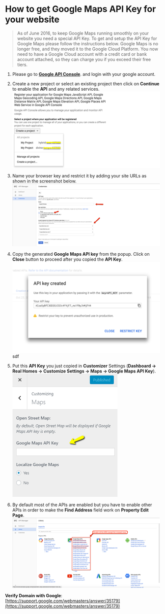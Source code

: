 # How to get Google Maps API Key for your website

> As of June 2016, to keep Google Maps running smoothly on your website you need a special API Key. To get and setup the API Key for Google Maps please follow the instructions below. Google Maps is no longer free, and they moved it to the Google Cloud Platform. You now need to have a Google Cloud account with a credit card or bank account attached, so they can charge you if you exceed their free tiers.

1. Please go to [**Google API Console**](https://cloud.google.com/maps-platform/#get-started). and login with your google account.

2. Create a new project or select an existing project then click on **Continue** to enable the **API** and any related services.
![Real Homes Documentation](images/google-maps/create-or-existing.png)

3. Name your browser key and restrict it by adding your site URLs as shown in the screenshot below. 
![Real Homes Documentation](images/google-maps/credentials.png)

4. Copy the generated **Google Maps API key** from the popup. Click on **Close** button to proceed after you copied the **API Key**. 
![Real Homes Documentation](images/google-maps/api-key.png)sdf


5. Put this **API Key** you just copied in **Customizer** Settings (**Dashboard → Real Homes → Customize Settings → Maps → Google Maps API Key**). 
![Real Homes Documentation](images/google-maps/google-maps-api-key-section-in-customizer.png)

6. By default most of the APIs are enabled but you have to enable other APIs in order to make the **Find Address** field work on **Property Edit Page**. 
![Real Homes Documentation](images/google-maps/all-apis.png)

**Verify Domain with Google**: [https://support.google.com/webmasters/answer/35179](https://support.google.com/webmasters/answer/35179)

